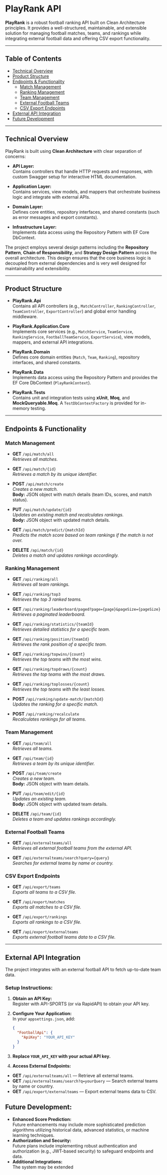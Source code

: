 # PlayRank API

**PlayRank** is a robust football ranking API built on Clean Architecture principles. It provides a well-structured, maintainable, and extensible solution for managing football matches, teams, and rankings while integrating external football data and offering CSV export functionality.

---

## Table of Contents

- [Technical Overview](#technical-overview)
- [Product Structure](#product-structure)
- [Endpoints & Functionality](#endpoints--functionality)
  - [Match Management](#match-management)
  - [Ranking Management](#ranking-management)
  - [Team Management](#team-management)
  - [External Football Teams](#external-football-teams)
  - [CSV Export Endpoints](#csv-export-endpoints)
- [External API Integration](#external-api-integration)
- [Future Development](#future-development)

---

## Technical Overview

PlayRank is built using **Clean Architecture** with clear separation of concerns:

- **API Layer:**  
  Contains controllers that handle HTTP requests and responses, with custom Swagger setup for interactive HTML documentation.

- **Application Layer:**  
  Contains services, view models, and mappers that orchestrate business logic and integrate with external APIs.

- **Domain Layer:**  
  Defines core entities, repository interfaces, and shared constants (such as error messages and export constants).

- **Infrastructure Layer:**  
  Implements data access using the Repository Pattern with EF Core DbContext.

The project employs several design patterns including the **Repository Pattern**, **Chain of Responsibility**, and **Strategy Design Pattern** across the overall architecture. This design ensures that the core business logic is decoupled from external dependencies and is very well designed for maintainability and extensibility.

---

## Product Structure

- **PlayRank.Api**  
  Contains all API controllers (e.g., `MatchController`, `RankingController`, `TeamController`, `ExportController`) and global error handling middleware.

- **PlayRank.Application.Core**  
  Implements core services (e.g., `MatchService`, `TeamService`, `RankingService`, `FootballTeamService`, `ExportService`), view models, mappers, and external API integrations.

- **PlayRank.Domain**  
  Defines core domain entities (`Match`, `Team`, `Ranking`), repository interfaces, and shared constants.

- **PlayRank.Data**  
  Implements data access using the Repository Pattern and provides the EF Core DbContext (`PlayRankContext`).

- **PlayRank.Tests**  
  Contains unit and integration tests using **xUnit**, **Moq**, and **MockQueryable.Moq**. A `TestDbContextFactory` is provided for in-memory testing.

---

## Endpoints & Functionality

### Match Management

- **GET** `/api/match/all`  
  *Retrieves all matches.*

- **GET** `/api/match/{id}`  
  *Retrieves a match by its unique identifier.*

- **POST** `/api/match/create`  
  *Creates a new match.*  
  **Body:** JSON object with match details (team IDs, scores, and match status).

- **PUT** `/api/match/update/{id}`  
  *Updates an existing match and recalculates rankings.*  
  **Body:** JSON object with updated match details.

- **GET** `/api/match/predict/{matchId}`  
  *Predicts the match score based on team rankings if the match is not over.*

- **DELETE** `/api/match/{id}`  
  *Deletes a match and updates rankings accordingly.*

### Ranking Management

- **GET** `/api/ranking/all`  
  *Retrieves all team rankings.*

- **GET** `/api/ranking/top3`  
  *Retrieves the top 3 ranked teams.*

- **GET** `/api/ranking/leaderboard/paged?page={page}&pageSize={pageSize}`  
  *Retrieves a paginated leaderboard.*

- **GET** `/api/ranking/statistics/{teamId}`  
  *Retrieves detailed statistics for a specific team.*

- **GET** `/api/ranking/position/{teamId}`  
  *Retrieves the rank position of a specific team.*

- **GET** `/api/ranking/topwins/{count}`  
  *Retrieves the top teams with the most wins.*

- **GET** `/api/ranking/topdraws/{count}`  
  *Retrieves the top teams with the most draws.*

- **GET** `/api/ranking/toplosses/{count}`  
  *Retrieves the top teams with the least losses.*

- **POST** `/api/ranking/update-match/{matchId}`  
  *Updates the ranking for a specific match.*

- **POST** `/api/ranking/recalculate`  
  *Recalculates rankings for all teams.*

### Team Management

- **GET** `/api/team/all`  
  *Retrieves all teams.*

- **GET** `/api/team/{id}`  
  *Retrieves a team by its unique identifier.*

- **POST** `/api/team/create`  
  *Creates a new team.*  
  **Body:** JSON object with team details.

- **PUT** `/api/team/edit/{id}`  
  *Updates an existing team.*  
  **Body:** JSON object with updated team details.

- **DELETE** `/api/team/{id}`  
  *Deletes a team and updates rankings accordingly.*

### External Football Teams

- **GET** `/api/externalteams/all`  
  *Retrieves all external football teams from the external API.*

- **GET** `/api/externalteams/search?query={query}`  
  *Searches for external teams by name or country.*

### CSV Export Endpoints

- **GET** `/api/export/teams`  
  *Exports all teams to a CSV file.*

- **GET** `/api/export/matches`  
  *Exports all matches to a CSV file.*

- **GET** `/api/export/rankings`  
  *Exports all rankings to a CSV file.*

- **GET** `/api/export/externalteams`  
  *Exports external football teams data to a CSV file.*

---

## External API Integration

The project integrates with an external football API to fetch up-to-date team data.

### **Setup Instructions:**

1. **Obtain an API Key:**  
   Register with API-SPORTS (or via RapidAPI) to obtain your API key.

2. **Configure Your Application:**  
   In your `appsettings.json`, add:
   ```json
   {
     "FootballApi": {
       "ApiKey": "YOUR_API_KEY"
     }
   }
   
3. **Replace `YOUR_API_KEY` with your actual API key.**

4. **Access External Endpoints:**
- **GET** `/api/externalteams/all` — Retrieve all external teams.
- **GET** `/api/externalteams/search?q=yourQuery` — Search external teams by name or country.
- **GET** `/api/export/externalteams` — Export external teams data to CSV.

## **Future Development:**
- **Enhanced Score Prediction:**  
  Future enhancements may include more sophisticated prediction algorithms utilizing historical data, advanced statistics, or machine learning techniques.
- **Authorization and Security:**  
  Future plans include implementing robust authentication and authorization (e.g., JWT-based security) to safeguard endpoints and data.
- **Additional Integrations:**  
  The system may be extended 
